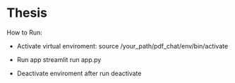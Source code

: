 # Thesis

How to Run:

- Activate virtual enviroment:
source /your_path/pdf_chat/env/bin/activate

- Run app
streamlit run app.py

- Deactivate enviroment after run
deactivate
  
